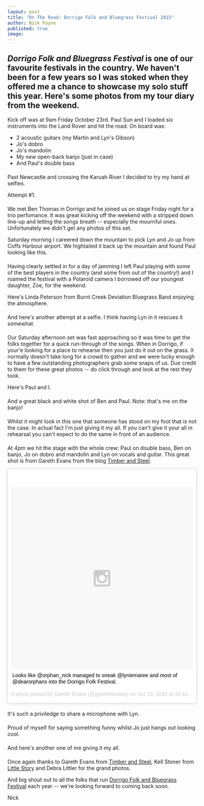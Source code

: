 ```yaml
---
layout: post
title: "On The Road: Dorrigo Folk and Bluegrass Festival 2015"
author: Nick Payne
published: true
image: 
---
```


## *Dorrigo Folk and Bluegrass Festival* is one of our favourite festivals in the country. We haven't been for a few years so I was stoked when they offered me a chance to showcase my solo stuff this year. Here's some photos from my tour diary from the weekend.

Kick off was at 9am Friday October 23rd. Paul Sun and I loaded six instruments into the Land Rover and hit the road. On board was:

- 2 acoustic guitars (my Martin and Lyn's Gibson)
- Jo's dobro
- Jo's mandolin
- My new open-back banjo (just in case)
- And Paul's double bass

<div class="fb-post" style="margin-bottom: 1.25rem;" data-href="http://www.facebook.com/dearorphans/photos/a.128074397338.107096.121194417338/10153255805827339" data-width="636"></div>

Past Newcastle and crossing the Karuah River I decided to try my hand at selfies.

Attempt #1.

<div class="fb-post" style="margin-bottom: 1.25rem;" data-href="http://www.facebook.com/dearorphans/photos/a.128074397338.107096.121194417338/10153256027912339" data-width="636"></div>

We met Ben Thomas in Dorrigo and he joined us on stage Friday night for a trio perfomance. It was great kicking off the weekend with a stripped down line-up and letting the songs breath -- especially the mournful ones. Unfortunately we didn't get any photos of this set.

Saturday morning I careered down the mountain to pick Lyn and Jo up from Coffs Harbour airport. We hightailed it back up the mountain and found Paul looking like this.

<div class="fb-post" style="margin-bottom: 1.25rem;" data-href="http://www.facebook.com/dearorphans/photos/a.128074397338.107096.121194417338/10153257469692339" data-width="636"></div>

Having clearly settled in for a day of jamming I left Paul playing with some of the best players in the country (and some from out of the country!) and I roamed the festival with a Polaroid camera I borrowed off our youngest daughter, Zoe, for the weekend.

Here's Linda Peterson from Burnt Creek Deviation Bluegrass Band enjoying the atmosphere.

<div class="fb-post" style="margin-bottom: 1.25rem;" data-href="http://www.facebook.com/dearorphans/photos/a.128074397338.107096.121194417338/10153257493842339" data-width="636"></div>

And here's another attempt at a selfie. I think having Lyn in it rescues it somewhat.

<div class="fb-post" style="margin-bottom: 1.25rem;" data-href="http://www.facebook.com/dearorphans/photos/a.128074397338.107096.121194417338/10153257528392339" data-width="636"></div>

Our Saturday afternoon set was fast approaching so it was time to get the folks together for a quick run-through of the songs. When in Dorrigo, if your'e looking for a place to rehearse then you just do it out on the grass. It normally doesn't take long for a crowd to gather and we were lucky enough to have a few outstanding photographers grab some snaps of us. Due credit to them for these great photos -- do click through and look at the rest they took.

Here's Paul and I.

<div class="fb-post" style="margin-bottom: 1.25rem;" data-href="http://www.facebook.com/photo.php?fbid=1630966243821737&set=a.1630959750489053.1073741845.100007251303304" data-width="636"></div>

And a great black and white shot of Ben and Paul. Note: that's me on the banjo!

<div class="fb-post" style="margin-bottom: 1.25rem;" data-href="http://www.facebook.com/littlestorypage/photos/a.527305120755105.1073741831.314977791987840/527305584088392" data-width="636"></div>

Whilst it might look in this one that someone has stood on my foot that is not the case. In actual fact I'm just giving it my all. If you can't give it your all in rehearsal you can't expect to do the same in front of an audience.

<div class="fb-post" style="margin-bottom: 1.25rem;" data-href="http://www.facebook.com/littlestorypage/photos/a.527305120755105.1073741831.314977791987840/527305477421736" data-width="636"></div>

At 4pm we hit the stage with the whole crew: Paul on double bass, Ben on banjo, Jo on dobro and mandolin and Lyn on vocals and guitar. This great shot is from Gareth Evans from the blog [Timber and Steel](https://timberandsteel.wordpress.com/).

<div style="margin-bottom: 1.25rem;">
	<blockquote class="instagram-media" data-instgrm-captioned data-instgrm-version="5" style=" background:#FFF; border:0; border-radius:3px; box-shadow:0 0 1px 0 rgba(0,0,0,0.5),0 1px 10px 0 rgba(0,0,0,0.15); margin: 1px; max-width:658px; padding:0; width:99.375%; width:-webkit-calc(100% - 2px); width:calc(100% - 2px);"><div style="padding:8px;"> <div style=" background:#F8F8F8; line-height:0; margin-top:40px; padding:50.0% 0; text-align:center; width:100%;"> <div style=" background:url(data:image/png;base64,iVBORw0KGgoAAAANSUhEUgAAACwAAAAsCAMAAAApWqozAAAAGFBMVEUiIiI9PT0eHh4gIB4hIBkcHBwcHBwcHBydr+JQAAAACHRSTlMABA4YHyQsM5jtaMwAAADfSURBVDjL7ZVBEgMhCAQBAf//42xcNbpAqakcM0ftUmFAAIBE81IqBJdS3lS6zs3bIpB9WED3YYXFPmHRfT8sgyrCP1x8uEUxLMzNWElFOYCV6mHWWwMzdPEKHlhLw7NWJqkHc4uIZphavDzA2JPzUDsBZziNae2S6owH8xPmX8G7zzgKEOPUoYHvGz1TBCxMkd3kwNVbU0gKHkx+iZILf77IofhrY1nYFnB/lQPb79drWOyJVa/DAvg9B/rLB4cC+Nqgdz/TvBbBnr6GBReqn/nRmDgaQEej7WhonozjF+Y2I/fZou/qAAAAAElFTkSuQmCC); display:block; height:44px; margin:0 auto -44px; position:relative; top:-22px; width:44px;"></div></div> <p style=" margin:8px 0 0 0; padding:0 4px;"> <a href="http://instagram.com/p/9NYIagBCN0/" style=" color:#000; font-family:Arial,sans-serif; font-size:14px; font-style:normal; font-weight:normal; line-height:17px; text-decoration:none; word-wrap:break-word;" target="_blank">Looks like @orphan_nick managed to sneak @lyniemaree and most of @dearorphans into the Dorrigo Folk Festival.</a></p> <p style=" color:#c9c8cd; font-family:Arial,sans-serif; font-size:14px; line-height:17px; margin-bottom:0; margin-top:8px; overflow:hidden; padding:8px 0 7px; text-align:center; text-overflow:ellipsis; white-space:nowrap;">A photo posted by Gareth Evans (@garethhevans) on <time style=" font-family:Arial,sans-serif; font-size:14px; line-height:17px;" datetime="2015-10-24T05:43:03+00:00">Oct 23, 2015 at 10:43pm PDT</time></p></div></blockquote>
</div>
<script async defer src="//platform.instagram.com/en_US/embeds.js"></script>

It's such a priviledge to share a microphone with Lyn.

<div class="fb-post" style="margin-bottom: 1.25rem;" data-href="http://www.facebook.com/photo.php?fbid=1630966517155043&set=a.1630959750489053.1073741845.100007251303304" data-width="636"></div>

Proud of myself for saying something funny whilst Jo just hangs out looking cool.

<div class="fb-post" style="margin-bottom: 1.25rem;" data-href="http://www.facebook.com/photo.php?fbid=1630966557155039&set=a.1630959750489053.1073741845.100007251303304" data-width="636"></div>

And here's another one of me giving it my all.

<div class="fb-post" style="margin-bottom: 1.25rem;" data-href="http://www.facebook.com/photo.php?fbid=1630966603821701&set=a.1630959750489053.1073741845.100007251303304" data-width="636"></div>

Once again thanks to Gareth Evans from [Timber and Steel](https://timberandsteel.wordpress.com/), Kell Stoner from [Little Story](http://www.littlestory.com.au/) and Debra Littler for the grand photos.

And big shout out to all the folks that run [Dorrigo Folk and Bluegrass Festival](http://www.dorrigofolkbluegrass.com.au/) each year -- we're looking forward to coming back soon.

Nick